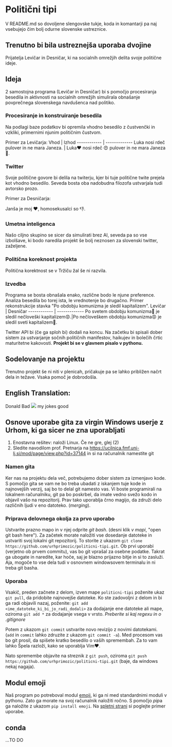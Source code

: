 # Politični tipi
V README.md so dovoljene slengovske tukje, koda in komantarji pa naj vsebujejo čim bolj odurne slovenske ustreznice. 

## Trenutno bi bila ustreznejša uporaba dvojine
Prijatelja Levičar in Desničar, ki na socialnih omrežjih delita svoje politične ideje.

## Ideja
2 samostojna programa (Levičar in Desničar) bi s pomočjo procesiranja besedila in aktivnosti na socialnih omrežjih simulirala obnašanje povprečnega slovenskega navdušenca nad politiko.
### Procesiranje in konstruiranje besedila
Na podlagi baze podatkov bi opremila vhodno besedilo z čustvenčki in vzkliki, primernimi njunim političnim čustvom.

Primer za Levičarja:
Vhod | Izhod
------------ | -------------
Luka nosi rdeč pulover in  ne mara Janeza. | Luka:heart: nosi rdeč :heart_eyes: pulover in ne mara Janeza :poop:.
### Twitter
Svoje politične govore bi delila na twiterju, kjer bi tuje politične twite prejela kot vhodno besedilo. Seveda bosta oba nadobudna filozofa ustvarjala tudi avtorsko prozo.

Primer za Desničarja:

Janša je moj :heart:, homosekusalci so :thumbsdown:.
### Umetna inteligenca
Našo ciljno skupino se sicer da simulirati brez AI, seveda pa so vse izbolšave, ki bodo naredila projekt še bolj neznosen za slovenski twitter, zaželjene.
### Politična koreknost projekta
Politična korektnost se v Tržiču žal še ni razvila.
### Izvedba
Programa se bosta obnašala enako, različne bodo le njune preference. Analiza besedila bo torej ista, le vrednotenje bo drugačno.
Primer rekonstrukcije stavka "Po obdobju komunizma je sledil kapitalizem".
Levičar | Desničar
------------ | -------------
Po svetem obdobju komunizma:purple_heart: je sledil nečloveški kapitalizem:rage:.|Po nečloveškem obdobju komunizma:rage: je sledil sveti kapitalizem:purple_heart:.

Twitter API bi (če ga sploh bi) dodali na koncu. Na začetku bi spisali dober sistem za ustvarjanje sočnih političnih manifestov, haikujev in bolečih črtic maturitetne kakovosti. 
**Projekt bi se v glavnem pisalo v pythonu.**
## Sodelovanje na projektu
Trenutno projekt še ni niti v plenicah, pričakuje pa se lahko približen načrt dela in težave. Vsaka pomoč je dobrodošla.

## English Translation:
Donald Bad <img src="https://render.githubusercontent.com/render/math?math=\iff"> my jokes good



## Osnove uporabe gita za virgin Windows userje z Urhom, ki ga sicer ne zna uporabljati
1. Enostavna rešitev: naloži Linux. Če ne gre, glej (2)
2. Sledite navodilom prof. Pretnarja na https://ucilnica.fmf.uni-lj.si/mod/page/view.php?id=37144 in si na računalnik namestite git
### Namen gita
Ker nas na projektu dela več, potrebujemo dober sistem za izmenjavo kode. S pomočjo gita se vam ne bo treba ubadati z iskanjem tuje kode in najnovejših verzij, saj bo to delal git namesto vas. Vi boste programirali na lokalnem računalniku, git pa bo poskrbel, da imate vedno svežo kodo in objavil vašo na repozitorij. Prav tako uporablja črno magijo, da združi delo različnih ljudi v eno datoteko. (*merging*).
### Priprava delovnega okolja za prvo uporabo
Ustvarite prazno mapo in v njej odprite *git bash*. (desni klik *v mapi*, "open git bash here"). Za začetek morate naložiti vse dosedanje datoteke in ustvariti svoj lokalni git repozitorij. To storite z ukazom `git clone https://github.com/urhprimozic/politicni-tipi.git`.
Ob prvi uporabi (verjetno ob prvem commitu), vas bo git vprašal za osebne podatke. Takrat ga ubogate in naredite, kar hoče, saj je blazno prijazno bitje in si to zasluži.
Aja, mogoče to vse dela tudi v osnovnem windowsovem terminalu in ni treba git basha.
### Uporaba
Vsakič, preden začnete z delom, izven mape `politicni-tipi` poženite ukaz `git pull`, da pridobite najnovejše datoteke. Ko ste zadovoljni z delom in bi ga radi objavili nazaj, poženite:
`git add <ime_datoteke_ki_bi_jo_radi_dodali>` za dodajanje ene datoteke ali mape, oziroma
`git add *` za dodajanje vsega v vrsto. _Preberite si kaj  regexu in o .gitignore_

Potem z ukazom `git commit` ustvarite novo revizijo z novimi datotekami. (`add` in `commit` lahko zdruzite z ukazom `git commit -a`).
Med procesom vas bo git prosil, da spišete kratko besedilo o vaših spremembah. Za to vam lahko Špela razloži, kako se uporablja Vim:heart:.

Nato spremembe objavite na streznik z `git push`, oziroma `git push https://github.com/urhprimozic/politicni-tipi.git` (baje, da windows nekaj nagaja).

## Modul emoji
Naš program po potreboval modul [emoji](https://pypi.org/project/emoji/), ki ga ni med standardnimi moduli v pythonu. Zato ga morate na svoj računalnik naložiti ročno. S pomočjo *pip*a ga naložite z ukazom `pip install emoji`. Na [spletni strani](https://pypi.org/project/emoji/) si poglejte primer uporabe.

## conda
...TO DO